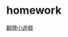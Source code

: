 # homework
[翻牌小遊戲](https://leo271013.github.io/homework/%E7%BF%BB%E7%89%8C.html)<br>
<!-- [假的南極大冒險](https://leo271013.github.io/homework/%E5%81%87%E7%9A%84%E5%8D%97%E6%A5%B5%E5%A4%A7%E5%86%92%E9%9A%AA.html) -->
